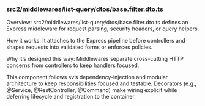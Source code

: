### src2/middlewares/list-query/dtos/base.filter.dto.ts

Overview: src2/middlewares/list-query/dtos/base.filter.dto.ts defines an Express middleware for request parsing, security headers, or query helpers.

How it works: It attaches to the Express pipeline before controllers and shapes requests into validated forms or enforces policies.

Why it’s designed this way: Middlewares separate cross-cutting HTTP concerns from controllers to keep handlers focused.

This component follows sv’s dependency-injection and modular architecture to keep responsibilities focused and testable. Decorators (e.g., @Service, @RestController, @Command) make wiring explicit while deferring lifecycle and registration to the container.
